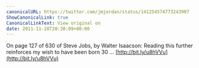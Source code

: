 ```yaml
---
canonicalURL: https://twitter.com/jmjordan/status/141254574773243907
ShowCanonicalLink: true
CanonicalLinkText: View original on
date: 2011-11-28T20:38:09+00:00
---
```

On page 127 of 630 of Steve Jobs, by Walter Isaacson: Reading this further reinforces my wish to have been born 30 ... [http://bit.ly/u8hVVu](http://bit.ly/u8hVVu)